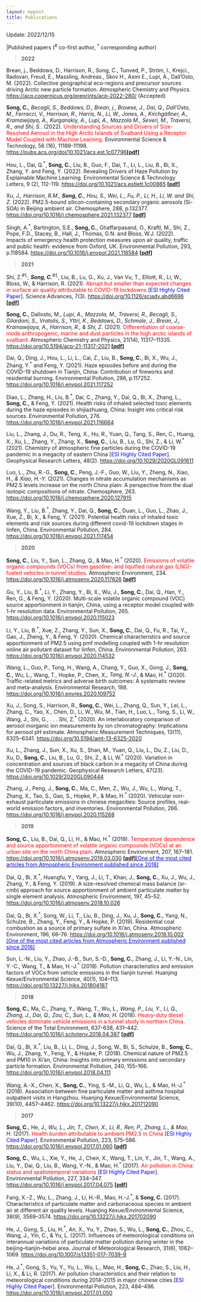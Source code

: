 ```yaml
---
layout: mypost
title: Publications
---
```


Update: 2022/12/15

|Published papers (<sup>#</sup> co-first author, <sup>*</sup> corresponding author)

<!--
| <span id="badgeCont131"><script type="text/javascript" src="https://publons.com/mashlets?el=badgeCont131&rid=AAE-8183-2019&size=small"></script></span> |
-->


> **2022**

Brean, j., Beddows, D., Harrison, R., Song, C., Tunved, P., Ström, I., Krejci., Radovan, Freud, E., Massling, Andreas., Skov H., Asmi E., Lupi, A., Dall’Osto, M. (2022). Collective geographical eco-regions and precursor sources driving Arctic new particle formation. Atmospheric Chemistry and Physics. <https://acp.copernicus.org/preprints/acp-2022-280/> (Accepted)

**Song, C.**<sup>*</sup>, Becagli, S., Beddows, D., Brean, j., Browse, J., Dai, Q., Dall’Osto, M., Ferracci, V., Harrison, R., Harris, N., Li, W., Jones, A., Kirchgäßner, A., Kramawijaya, A., Kurganskiy, A., Lupi, A., Mazzola M., Severi, M., Traversi, R., and Shi, S.<sup>*</sup>. (2022). <span style="color:red;">Understanding Sources and Drivers of Size-Resolved Aerosol in the High Arctic Islands of Svalbard Using a Receptor Model Coupled with Machine Learning</span>.
Environmental Science & Technology, 56 (16), 11189-11198. <https://pubs.acs.org/doi/10.1021/acs.est.1c07796>**[[pdf]({{site.baseurl}}/static/papers/acs.est.1c07796.pdf)]**

Hou, L., Dai, Q.<sup>*</sup>, **Song, C.**, Liu, B., Guo, F., Dai, T., Li, L., Liu, B., Bi, X., Zhang, Y. and Feng, Y. (2022). Revealing Drivers of Haze Pollution by Explainable Machine Learning. Environmental Science & Technology Letters, 9 (2), 112-119.  <https://doi.org/10.1021/acs.estlett.1c00865> **[[pdf]({{site.baseurl}}/static/papers/acs.estlett.1c00865.pdf)]**

Xu, J.<sup>*</sup>, Harrison, R.M., **Song, C.**, Hou, S., Wei, L., Fu, P., Li, H., Li, W. and Shi, Z.<sup>*</sup> (2022). PM2.5-bound silicon-containing secondary organic aerosols (Si-SOA) in Beijing ambient air. Chemosphere, 288, p.132377. <https://doi.org/10.1016/j.chemosphere.2021.132377> **[[pdf]({{site.baseurl}}/static/papers/1-s2.0-S0045653521028496.pdf)]**

Singh, A.<sup>*</sup>, Bartington, S.E., **Song, C.**, Ghaffarpasand, O., Kraftl, M., Shi, Z., Pope, F.D., Stacey, B., Hall, J., Thomas, G.N. and Bloss, W.J. (2022). Impacts of emergency health protection measures upon air quality, traffic and public health: evidence from Oxford, UK. Environmental Pollution, 293, p.118584. <https://doi.org/10.1016/j.envpol.2021.118584> **[[pdf]({{site.baseurl}}/static/papers/1-s2.0-S0269749121021667-main.pdf)]**

> **2021**

Shi, Z.<sup>#1,*</sup>, **Song, C.**<sup>#1,*</sup>, Liu, B., Lu, G., Xu, J., Van Vu, T., Elliott, R., Li, W., Bloss, W., & Harrison, R. (2021). <span style="color:red;">Abrupt but smaller than expected changes in surface air quality attributable to COVID-19 lockdowns</span> [<span style="color:blue;">ESI Highly Cited Paper</span>]. Science Advances, 7(3). <https://doi.org/10.1126/sciadv.abd6696> **[[pdf]({{site.baseurl}}/static/papers/sciadv.abd6696.pdf)]**

**Song, C.**, Dallosto, M.<sup>*</sup>, Lupi, A., Mazzola, M., Traversi, R., Becagli, S., Gilardoni, S., Vratolis, S., Yttri, K., Beddows, D., Schmale, J., Brean, J., Kramawĳaya, A., Harrison, R., & Shi, Z.<sup>*</sup> (2021). <span style="color:red;">Differentiation of coarse-mode anthropogenic, marine and dust particles in the high arctic islands of svalbard</span>. Atmospheric Chemistry and Physics, 21(14), 11317–11335. <https://doi.org/10.5194/acp-21-11317-2021> **[[pdf]({{site.baseurl}}/static/papers/acp-21-11317-2021.pdf)]**

Dai, Q., Ding, J., Hou, L., Li, L., Cai, Z., Liu, B., **Song, C.**, Bi, X., Wu, J., Zhang, Y.<sup>*</sup> and Feng, Y. (2021). Haze episodes before and during the COVID-19 shutdown in Tianjin, China: Contribution of fireworks and residential burning. Environmental Pollution, 286, p.117252. <https://doi.org/10.1016/j.envpol.2021.117252>

Diao, L., Zhang, H., Liu, B.<sup>*</sup>, Dai, C., Zhang, Y., Dai, Q., Bi, X., Zhang, L., **Song, C.**, & Feng, Y. (2021). Health risks of inhaled selected toxic elements during the haze episodes in shĳiazhuang, China: Insight into critical risk sources. Environmental Pollution, 276. <https://doi.org/10.1016/j.envpol.2021.116664>

Liu, L., Zhang, J., Du, R., Teng, X., Hu, R., Yuan, Q., Tang, S., Ren, C., Huang, X., Xu, L., Zhang, Y., Zhang, X., **Song, C.**, Liu, B., Lu, G., Shi, Z., & Li, W.<sup>*</sup> (2021). Chemistry of atmospheric fine particles during the COVID-19 pandemic in a megacity of eastern China [<span style="color:blue;">ESI Highly Cited Paper</span>]. Geophysical Research Letters, 48(2). <https://doi.org/10.1029/2020GL091611>

Luo, L., Zhu, R.-G., **Song, C.**, Peng, J.-F., Guo, W., Liu, Y., Zheng, N., Xiao, H.<sup>*</sup>, & Xiao, H.-Y.<sup>*</sup> (2021). Changes in nitrate accumulation mechanisms as PM2.5 levels increase on the north China plain: A perspective from the dual isotopic compositions of nitrate. Chemosphere, 263. <https://doi.org/10.1016/j.chemosphere.2020.127915>

Wang, Y., Liu, B.<sup>*</sup>, Zhang, Y., Dai, Q., **Song, C.**, Duan, L., Guo, L., Zhao, J., Xue, Z., Bi, X., & Feng, Y. (2021). Potential health risks of inhaled toxic elements and risk sources during different covid-19 lockdown stages in linfen, China. Environmental Pollution, 284. <https://doi.org/10.1016/j.envpol.2021.117454>

> **2020**

**Song, C.**, Liu, Y., Sun, L., Zhang, Q., & Mao, H.<sup>*</sup> (2020). <span style="color:red;">Emissions of volatile organic compounds (VOCs) from gasoline- and liquified natural gas (LNG)-fueled vehicles in tunnel studies</span>. Atmospheric Environment, 234. <https://doi.org/10.1016/j.atmosenv.2020.117626> **[[pdf]({{site.baseurl}}/static/papers/1-s2.0-S1352231020303599-main.pdf)]**

Gu, Y., Liu, B.<sup>*</sup>, Li, Y., Zhang, Y., Bi, X., Wu, J., **Song, C.**, Dai, Q., Han, Y., Ren, G., & Feng, Y. (2020). Multi-scale volatile organic compound (VOC) source apportionment in tianjin, China, using a receptor model coupled with 1-hr resolution data. Environmental Pollution, 265. <https://doi.org/10.1016/j.envpol.2020.115023>

Li, Y., Liu, B.<sup>*</sup>, Xue, Z., Zhang, Y., Sun, X., **Song, C.**, Dai, Q., Fu, R., Tai, Y., Gao, J., Zheng, Y., & Feng, Y. (2020). Chemical characteristics and source apportionment of PM2.5 using pmf modelling coupled with 1-hr resolution online air pollutant dataset for linfen, China. Environmental Pollution, 263. <https://doi.org/10.1016/j.envpol.2020.114532>

Wang, L., Guo, P., Tong, H., Wang, A., Chang, Y., Guo, X., Gong, J., **Song, C.**, Wu, L., Wang, T., Hopke, P., Chen, X.<sup>*</sup>, Tang, N.-J.<sup>*</sup>, & Mao, H.<sup>*</sup> (2020). Traffic-related metrics and adverse birth outcomes: A systematic review and meta-analysis. Environmental Research, 188. <https://doi.org/10.1016/j.envres.2020.109752>

Xu, J., Song, S., Harrison, R., **Song, C.**, Wei, L., Zhang, Q., Sun, Y., Lei, L., Zhang, C., Yao, X., Chen, D., Li, W., Wu, M., Tian, H., Luo, L., Tong, S., Li, W., Wang, J., Shi, G., . . . Shi, Z.<sup>*</sup> (2020). An interlaboratory comparison of aerosol inorganic ion measurements by ion chromatography: Implications for aerosol pH estimate. Atmospheric Measurement Techniques, 13(11), 6325–6341. <https://doi.org/10.5194/amt-13-6325-2020>

Xu, L., Zhang, J., Sun, X., Xu, S., Shan, M., Yuan, Q., Liu, L., Du, Z., Liu, D., Xu, D., **Song, C.**, Liu, B., Lu, G., Shi, Z., & Li, W.<sup>*</sup> (2020). Variation in concentration and sources of black carbon in a megacity of China during the COVID-19 pandemic. Geophysical Research Letters, 47(23). <https://doi.org/10.1029/2020GL090444>

Zhang, J., Peng, J., **Song, C.**, Ma, C., Men, Z., Wu, J., Wu, L., Wang, T., Zhang, X., Tao, S., Gao, S., Hopke, P., & Mao, H.<sup>*</sup> (2020). Vehicular non-exhaust particulate emissions in chinese megacities: Source profiles, real-world emission factors, and inventories. Environmental Pollution, 266. <https://doi.org/10.1016/j.envpol.2020.115268>

> **2019**

**Song, C.**, Liu, B., Dai, Q., Li, H., & Mao, H.<sup>*</sup> (2019). <span style="color:red;">Temperature dependence and source apportionment of volatile organic compounds (VOCs) at an urban site on the north China plain</span>. Atmospheric Environment, 207, 167–181. <https://doi.org/10.1016/j.atmosenv.2019.03.030> **[[pdf]({{site.baseurl}}/static/papers/1-s2.0-S1352231019302018-main.pdf)]**[<span style="color:blue;">[One of the most cited articles from Atmospheric Environment published since 2018]</span>](https://www.journals.elsevier.com/atmospheric-environment/most-cited-articles)

Dai, Q., Bi, X.<sup>*</sup>, Huangfu, Y., Yang, J., Li, T., Khan, J., **Song, C.**, Xu, J., Wu, J., Zhang, Y., & Feng, Y. (2019). A size-resolved chemical mass balance (sr-cmb) approach for source apportionment of ambient particulate matter by single element analysis. Atmospheric Environment, 197, 45–52. <https://doi.org/10.1016/j.atmosenv.2018.10.026>

Dai, Q., Bi, X.<sup>*</sup>, Song, W., Li, T., Liu, B., Ding, J., Xu, J., **Song, C.**, Yang, N., Schulze, B., Zhang, Y., Feng, Y., & Hopke, P. (2019). Residential coal combustion as a source of primary sulfate in Xi’an, China. Atmospheric Environment, 196, 66–76. <https://doi.org/10.1016/j.atmosenv.2018.10.002> [<span style="color:blue;">[One of the most cited articles from Atmospheric Environment published since 2018]</span>](https://www.journals.elsevier.com/atmospheric-environment/most-cited-articles)

Sun, L.-N., Liu, Y., Zhao, J.-B., Sun, S.-D., **Song, C.**, Zhang, J., Li, Y.-N., Lin, Y.-C., Wang, T., & Mao, H.-J.<sup>*</sup> (2019). Pollution characteristics and emission factors of VOCs from vehicle emissions in the tianjin tunnel. Huanjing Kexue/Environmental Science, 40(1), 104–113. <https://doi.org/10.13227/j.hjkx.201804187>

> **2018**

**Song, C.**, Ma, C., Zhang, Y., Wang, T., Wu, L.<sup>*</sup>, Wang, P., Liu, Y., Li, Q., Zhang, J., Dai, Q., Zou, C., Sun, L., & Mao, H.<sup>*</sup> (2018). <span style="color:red;">Heavy-duty diesel vehicles dominate vehicle emissions in a tunnel study in northern China</span>. Science of the Total Environment, 637-638, 431–442. <https://doi.org/10.1016/j.scitotenv.2018.04.387> **[[pdf]({{site.baseurl}}/static/papers/1-s2.0-S0048969718315766-main.pdf)]**

Dai, Q., Bi, X.<sup>*</sup>, Liu, B., Li, L., Ding, J., Song, W., Bi, S., Schulze, B., **Song, C.**, Wu, J., Zhang, Y., Feng, Y., & Hopke, P. (2018). Chemical nature of PM2.5 and PM10 in Xi’an, China: Insights into primary emissions and secondary particle formation. Environmental Pollution, 240, 155–166. <https://doi.org/10.1016/j.envpol.2018.04.111>

Wang, A.-X., Chen, X., **Song, C.**, Ying, S.-M., Li, Q., Wu, L., & Mao, H.-J.<sup>*</sup> (2018). Association between fine particulate matter and asthma hospital outpatient visits in Hangzhou. Huanjing Kexue/Environmental Science, 39(10), 4457–4462. <https://doi.org/10.13227/j.hjkx.201712090>

> **2017**

**Song, C.**, He, J.<sup>*</sup>, Wu, L., Jin, T., Chen, X., Li, R., Ren, P., Zhang, L., & Mao, H.<sup>*</sup> (2017). <span style="color:red;">Health burden attributable to ambient PM2.5 in China</span> [<span style="color:blue;">ESI Highly Cited Paper</span>]. Environmental Pollution, 223, 575–586. <https://doi.org/10.1016/j.envpol.2017.01.060> **[[pdf]({{site.baseurl}}/static/papers/1-s2.0-S0269749116317882-main.pdf)]**

**Song, C.**, Wu, L., Xie, Y., He, J., Chen, X., Wang, T., Lin, Y., Jin, T., Wang, A., Liu, Y., Dai, Q., Liu, B., Wang, Y.-N., & Mao, H.<sup>*</sup> (2017). <span style="color:red;">Air pollution in China: status and spatiotemporal variations</span> [<span style="color:blue;">ESI Highly Cited Paper</span>]. Environmental Pollution, 227, 334–347. <https://doi.org/10.1016/j.envpol.2017.04.075> **[[pdf]({{site.baseurl}}/static/papers/1-s2.0-S0269749116322850-main.pdf)]**

Fang, X.-Z., Wu, L., Zhang, J., Li, H.-R., Mao, H.-J.<sup>*</sup>, & **Song, C.** (2017). Characteristics of particulate matter and carbonaceous species in ambient air at different air quality levels. Huanjing Kexue/Environmental Science, 38(9), 3569–3574. <https://doi.org/10.13227/j.hjkx.201702090>

He, J., Gong, S., Liu, H.<sup>*</sup>, An, X., Yu, Y., Zhao, S., Wu, L., **Song, C.**, Zhou, C., Wang, J., Yin, C., & Yu, L. (2017). Influences of meteorological conditions on interannual variations of particulate matter pollution during winter in the beĳing–tianjin–hebei area. Journal of Meteorological Research, 31(6), 1062–1069. <https://doi.org/10.1007/s13351-017-7039-9>

He, J.<sup>*</sup>, Gong, S., Yu, Y., Yu, L., Wu, L., Mao, H., **Song, C.**, Zhao, S., Liu, H., Li, X., & Li, R. (2017). Air pollution characteristics and their relation to meteorological conditions during 2014–2015 in major chinese cities [<span style="color:blue;">ESI Highly Cited Paper</span>]. Environmental Pollution, 223, 484–496. <https://doi.org/10.1016/j.envpol.2017.01.050>
